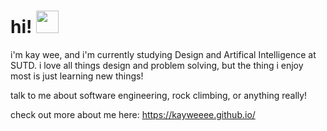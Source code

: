 <!--
**kayweeee/kayweeee** is a ✨ _special_ ✨ repository because its `README.md` (this file) appears on your GitHub profile.

Here are some ideas to get you started:

- 🔭 I’m currently working on ...
- 🌱 I’m currently learning ...
- 👯 I’m looking to collaborate on ...
- 🤔 I’m looking for help with ...
- 💬 Ask me about ...
- 📫 How to reach me: ...
- 😄 Pronouns: ...
- ⚡ Fun fact: ...
-->
<h1>
  hi!
  <img src='https://slackmojis.com/emojis/10521-meow_code/download' width='36px'/>
</h1>

i'm kay wee, and i'm currently studying Design and Artifical Intelligence at SUTD. i love all things design and problem solving, but the thing i enjoy most is just learning new things!    

talk to me about software engineering, rock climbing, or anything really!     

check out more about me here: https://kayweeee.github.io/
